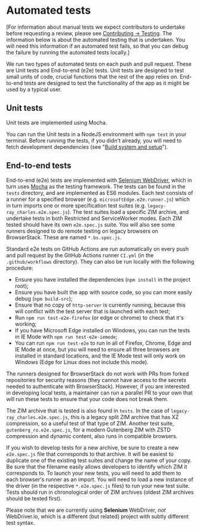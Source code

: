 # Automated tests

[For information about manual tests we expect contributors to undertake before requesting a review, please see [Contributing -> Testing](./CONTRIBUTING.md#testing).
The information below is about the automated testing that is undertaken. You will need this information if an automated test fails, so that you can debug the failure
by running the automated tests locally.]

We run two types of automated tests on each push and pull request. These are Unit tests and End-to-end (e2e) tests. Unit tests are designed to test small units of code, crucial
functions that the rest of the app relies on. End-to-end tests are designed to test the functionality of the app as it might be used by a typical user.

## Unit tests

Unit tests are implemented using Mocha.

You can run the Unit tests in a NodeJS environment with `npm test` in your terminal. Before running the tests, if you didn't already,
you will need to fetch development dependencies (see "[Build system and setup](./CONTRIBUTING.md#build-system-and-setup)").

## End-to-end tests

End-to-end (e2e) tests are implemented with [Selenium WebDriver](https://www.selenium.dev/documentation/webdriver/), which in turn uses [Mocha](https://mochajs.org/) as the testing
framework. The tests can be found in the `tests` directory, and are implemented as ES6 modules. Each test consists of a runner for a specified browser (e.g.
`microsoftEdge.e2e.runner.js`) which in turn imports one or more specification test suites (e.g. `legacy-ray_charles.e2e.spec.js`). The test suites load a specific ZIM archive,
and undertake tests in both Restricted and ServiceWorker modes. Each ZIM tested should have its own `e2e.spec.js` suite. You will also see some runners designed to do remote testing on legacy browsers on BrowserStack. These are named `*.bs.spec.js`.

Standard e2e tests on GitHub Actions are run automatically on every push and pull request by the GitHub Actions runner `CI.yml` (in the `.github/workflows` directory). They can also
be run locally with the following procedure:

* Ensure you have installed the dependencies (`npm install` in the project root);
* Ensure you have built the app with source code, so you can more easily debug (`npm build-src`);
* Ensure that no copy of `http-server` is currently running, because this will conflict with the test server that is launched with each test;
* Run `npm run test-e2e-firefox` (or edge or chrome) to check that it's working;
* If you have Microsoft Edge installed on Windows, you can run the tests in IE Mode with `npm run test-e2e-iemode`;
* You can run `npm run test-e2e` to run in all of Firefox, Chrome, Edge and IE Mode at once, but you will need to ensure all three browsers are installed in standard locations,
  and the IE Mode test will only work on Windows (Edge for Linux does not include this mode).

The runners designed for BrowserStack do not work with PRs from forked repositories for security reasons (they cannot have access to the secrets needed to authenticate with
BrowserStack). However, if you are interested in developing local tests, a maintainer can run a parallel PR to your own that will run these tests to ensure that your code does
not break them.

The ZIM archive that is tested is also found in `tests`. In the case of `legacy-ray_charles.e2e.spec.js`, this is a legacy split ZIM archive that has XZ compression, so a useful test
of that type of ZIM. Another test suite, `gutenberg_ro.e2e.spec.js`, for a modern Gutenberg ZIM with ZSTD compression and dynamic content, also runs in compatible browsers.

If you wish to develop tests for a new archive, be sure to create a new `e2e.spec.js` file that corresponds to that archive. It will be easiest to duplicate one of the existing test suites and change the name of your copy. Be sure that the filename easily allows developers to identify which ZIM it corresponds to. To launch your new tests, you will
need to add them to each browser's runner as an import. You will need to load a new instance of the driver (in the respective `*.e2e.spec.js` files) to run your new test suite.
Tests should run in chronological order of ZIM archives (oldest ZIM archives should be tested first).

Please note that we are currently using **Selenium** WebDriver, *not* WebDriver.io, which is a different (but related) project with subtly different test syntax.
